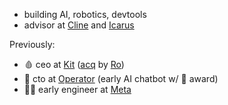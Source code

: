 - building AI, robotics, devtools
- advisor at [Cline](https://github.com/cline/cline) and [Icarus](https://www.icarus.one/)
  
Previously:

- 🩸 ceo at [Kit](https://x.com/athomekit) ([acq](https://www.prnewswire.com/news-releases/ro-acquires-kit-to-expand-at-home-diagnostics-and-preventative-care-capabilities-301323176.html) by [Ro](https://ro.co/)) 
- 🤖 cto at [Operator](https://www.operator.com/) (early AI chatbot w/  award)
- 👨‍💻 early engineer at [Meta](https://www.meta.ai/)
